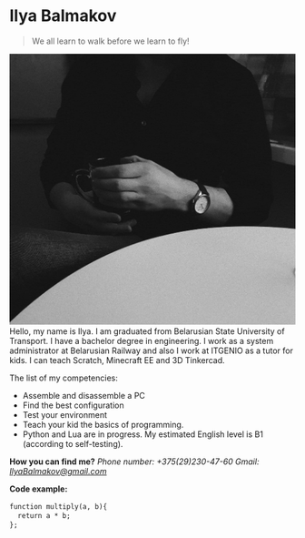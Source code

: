 # Ilya Balmakov
>We all learn to walk before we learn to fly!

![Avatar](/assets/ProfilePhoto.jpg)
Hello, my name is Ilya. I am graduated from Belarusian State University of Transport. I have a bachelor degree in engineering.
I work as a system administrator at Belarusian Railway and also I work at ITGENIO as a tutor for kids. I can teach Scratch, Minecraft EE and 3D Tinkercad.

The list of my competencies:
- Assemble and disassemble a PC
- Find the best configuration
- Test your environment
- Teach your kid the basics of programming.
- Python and Lua are in progress.
My estimated English level is B1 (according to self-testing).

**How you can find me?**
*Phone number: +375(29)230-47-60*
*Gmail: IlyaBalmakov@gmail.com*

**Code example:**
```
function multiply(a, b){
  return a * b;  
};
```